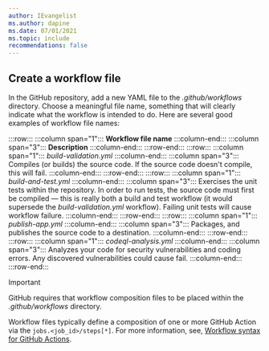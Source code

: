 ```yaml
---
author: IEvangelist
ms.author: dapine
ms.date: 07/01/2021
ms.topic: include
recommendations: false
---
```


## Create a workflow file

In the GitHub repository, add a new YAML file to the *.github/workflows* directory. Choose a meaningful file name, something that will clearly indicate what the workflow is intended to do. Here are several good examples of workflow file names:

:::row:::
    :::column span="1":::
        **Workflow file name**
    :::column-end:::
    :::column span="3":::
        **Description**
    :::column-end:::
:::row-end:::
:::row:::
    :::column span="1":::
        *build-validation.yml*
    :::column-end:::
    :::column span="3":::
        Compiles (or builds) the source code. If the source code doesn't compile, this will fail.
    :::column-end:::
:::row-end:::
:::row:::
    :::column span="1":::
        *build-and-test.yml*
    :::column-end:::
    :::column span="3":::
        Exercises the unit tests within the repository. In order to run tests, the source code must first be compiled &mdash; this is really both a build and test workflow (it would supersede the *build-validation.yml* workflow). Failing unit tests will cause workflow failure.
    :::column-end:::
:::row-end:::
:::row:::
    :::column span="1":::
        *publish-app.yml*
    :::column-end:::
    :::column span="3":::
        Packages, and publishes the source code to a destination.
    :::column-end:::
:::row-end:::
:::row:::
    :::column span="1":::
        *codeql-analysis.yml*
    :::column-end:::
    :::column span="3":::
        Analyzes your code for security vulnerabilities and coding errors. Any discovered vulnerabilities could cause fail.
    :::column-end:::
:::row-end:::

> [!IMPORTANT]
> GitHub requires that workflow composition files to be placed within the *.github/workflows* directory.

Workflow files typically define a composition of one or more GitHub Action via the `jobs.<job_id>/steps[*]`. For more information, see, [Workflow syntax for GitHub Actions](https://docs.github.com/actions/reference/workflow-syntax-for-github-actions).
